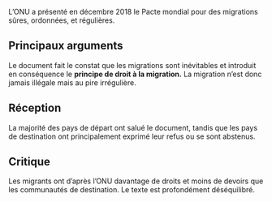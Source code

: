 L’ONU a présenté en décembre 2018 le Pacte mondial pour des migrations sûres, ordonnées, et régulières. 

## Principaux arguments

Le document fait le constat que les migrations sont inévitables et introduit en conséquence le **principe de droit à la migration.** La migration n’est donc jamais illégale mais au pire irrégulière.

## Réception

La majorité des pays de départ ont salué le document, tandis que les pays de destination ont principalement exprimé leur refus ou se sont abstenus.

## Critique

Les migrants ont d’après l’ONU davantage de droits et moins de devoirs que les communautés de destination. Le texte est profondément déséquilibré.